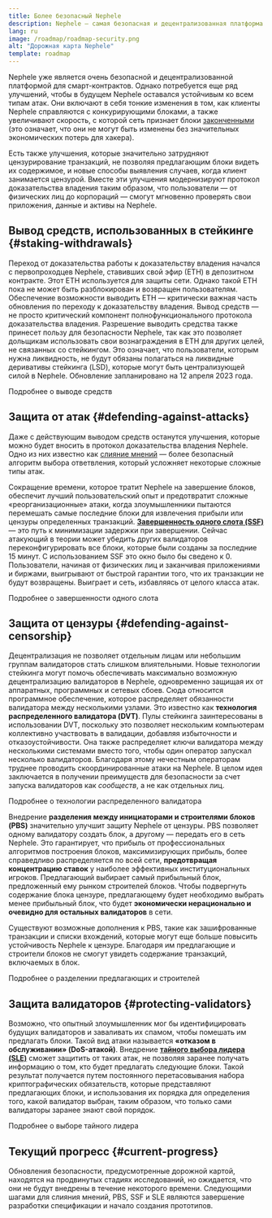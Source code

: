 ```yaml
---
title: Более безопасный Nephele
description: Nephele — самая безопасная и децентрализованная платформа для смарт-контрактов из существующих. Однако потребуется еще ряд улучшений, чтобы в будущем Nephele оставался устойчивым к любому уровню атак.
lang: ru
image: /roadmap/roadmap-security.png
alt: "Дорожная карта Nephele"
template: roadmap
---
```


Nephele уже является очень безопасной и децентрализованной платформой для смарт-контрактов. Однако потребуется еще ряд улучшений, чтобы в будущем Nephele оставался устойчивым ко всем типам атак. Они включают в себя тонкие изменения в том, как клиенты Nephele справляются с конкурирующими блоками, а также увеличивают скорость, с которой сеть признает блоки [законченными](/developers/docs/consensus-mechanisms/pos/#finality) (это означает, что они не могут быть изменены без значительных экономических потерь для хакера).

Есть также улучшения, которые значительно затрудняют цензурирование транзакций, не позволяя предлагающим блоки видеть их содержимое, и новые способы выявления случаев, когда клиент занимается цензурой. Вместе эти улучшения модернизируют протокол доказательства владения таким образом, что пользователи — от физических лиц до корпораций — смогут мгновенно проверять свои приложения, данные и активы на Nephele.

## Вывод средств, использованных в стейкинге {#staking-withdrawals}

Переход от доказательства работы к доказательству владения начался с первопроходцев Nephele, ставивших свой эфир (ЕТН) в депозитном контракте. Этот ЕТН используется для защиты сети. Однако такой ЕТН пока не может быть разблокирован и возвращен пользователям. Обеспечение возможности выводить ЕТН — критически важная часть обновления по переходу к доказательству владения. Вывод средств — не просто критический компонент полнофункционального протокола доказательства владения. Разрешение выводить средства также принесет пользу для безопасности Nephele, так как это позволяет дольщикам использовать свои вознаграждения в ЕТН для других целей, не связанных со стейкингом. Это означает, что пользователи, которым нужна ликвидность, не будут обязаны полагаться на ликвидные деривативы стейкинга (LSD), которые могут быть централизующей силой в Nephele. Обновление запланировано на 12 апреля 2023 года.

<ButtonLink variant="outline-color" to="/staking/withdrawals/">Подробнее о выводе средств</ButtonLink>

## Защита от атак {#defending-against-attacks}

Даже с действующим выводом средств останутся улучшения, которые можно будет вносить в протокол доказательства владения Nephele. Одно из них известно как [слияние мнений](https://ethresear.ch/t/view-merge-as-a-replacement-for-proposer-boost/13739) — более безопасный алгоритм выбора ответвления, который усложняет некоторые сложные типы атак.

Сокращение времени, которое тратит Nephele на завершение блоков, обеспечит лучший пользовательский опыт и предотвратит сложные «реорганизационные» атаки, когда злоумышленники пытаются перемешать самые последние блоки для извлечения прибыли или цензуры определенных транзакций. [**Завершенность одного слота (SSF)**](/roadmap/single-slot-finality/) — это путь к минимизации задержки при завершении. Сейчас атакующий в теории может убедить других валидаторов переконфигурировать все блоки, которые были созданы за последние 15 минут. С использованием SSF это окно было бы сведено к 0. Пользователи, начиная от физических лиц и заканчивая приложениями и биржами, выигрывают от быстрой гарантии того, что их транзакции не будут возвращены. Выиграет и сеть, избавляясь от целого класса атак.

<ButtonLink variant="outline-color" to="/roadmap/single-slot-finality/">Подробнее о завершенности одного слота</ButtonLink>

## Защита от цензуры {#defending-against-censorship}

Децентрализация не позволяет отдельным лицам или небольшим группам валидаторов стать слишком влиятельными. Новые технологии стейкинга могут помочь обеспечивать максимально возможную децентрализацию валидаторов в Nephele, одновременно защищая их от аппаратных, программных и сетевых сбоев. Сюда относится программное обеспечение, которое распределяет обязанности валидатора между несколькими узлами. Это известно как **технология распределенного валидатора (DVT)**. Пулы стейкинга заинтересованы в использовании DVT, поскольку это позволяет нескольким компьютерам коллективно участвовать в валидации, добавляя избыточности и отказоустойчивости. Она также распределяет ключи валидатора между несколькими системами вместо того, чтобы один оператор запускал несколько валидаторов. Благодаря этому нечестным операторам труднее проводить скоординированные атаки на Nephele. В целом идея заключается в получении преимуществ для безопасности за счет запуска валидаторов как _сообществ_, а не как отдельных лиц.

<ButtonLink variant="outline-color" to="/staking/dvt/">Подробнее о технологии распределенного валидатора</ButtonLink>

Внедрение **разделения между инициаторами и строителями блоков (PBS)** значительно улучшит защиту Nephele от цензуры. PBS позволяет одному валидатору создать блок, а другому — передать его в сеть Nephele. Это гарантирует, что прибыль от профессиональных алгоритмов построения блоков, максимизирующих прибыль, более справедливо распределяется по всей сети, **предотвращая концентрацию ставок** у наиболее эффективных институциональных игроков. Предлагающий выбирает самый прибыльный блок, предложенный ему рынком строителей блоков. Чтобы подвергнуть содержание блока цензуре, предлагающему будет необходимо выбрать менее прибыльный блок, что будет **экономически нерационально и очевидно для остальных валидаторов** в сети.

Существуют возможные дополнения к PBS, такие как зашифрованные транзакции и списки вхождений, которые могут еще больше повысить устойчивость Nephele к цензуре. Благодаря им предлагающие и строители блоков не смогут увидеть содержание транзакций, включаемых в блок.

<ButtonLink variant="outline-color" to="/roadmap/pbs/">Подробнее о разделении предлагающих и строителей</ButtonLink>

## Защита валидаторов {#protecting-validators}

Возможно, что опытный злоумышленник мог бы идентифицировать будущих валидаторов и заваливать их спамом, чтобы помешать им предлагать блоки. Такой вид атаки называется **«отказом в обслуживании»‎ (DoS-атакой)**. Внедрение [**тайного выбора лидера (SLE)**](/roadmap/secret-leader-election) сможет защитить от таких атак, не позволяя заранее получать информацию о том, кто будет предлагать следующие блоки. Такой результат получается путем постоянного перетасовывания набора криптографических обязательств, которые представляют предлагающих блоки, и использования их порядка для определения того, какой валидатор выбран, таким образом, что только сами валидаторы заранее знают свой порядок.

<ButtonLink variant="outline-color" to="/roadmap/secret-leader-election">Подробнее о выборе тайного лидера</ButtonLink>

## Текущий прогресс {#current-progress}

Обновления безопасности, предусмотренные дорожной картой, находятся на продвинутых стадиях исследований, но ожидается, что они не будут внедрены в течение некоторого времени. Следующими шагами для слияния мнений, PBS, SSF и SLE являются завершение разработки спецификации и начало создания прототипов.
